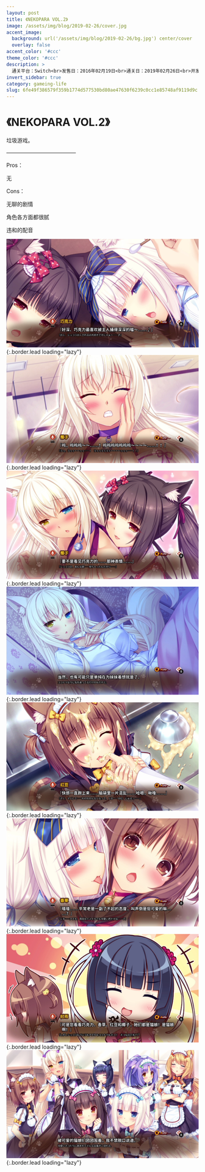 ```yaml
---
layout: post
title: 《NEKOPARA VOL.2》
image: /assets/img/blog/2019-02-26/cover.jpg
accent_image: 
  background: url('/assets/img/blog/2019-02-26/bg.jpg') center/cover
  overlay: false
accent_color: '#ccc'
theme_color: '#ccc'
description: >
  通关平台：Switch<br>发售日：2016年02月19日<br>通关日：2019年02月26日<br>开发商：NEKO WORKs<br>发行商：CFK Co., Ltd.<br>
invert_sidebar: true
category: gameing-life
slug: 6fe49f386579f359b1774d577530bd80ae47630f6239c0cc1e85748af9119d9c
---
```


# 《NEKOPARA VOL.2》

垃圾游戏。

—————————————

Pros：

无

Cons：

无聊的剧情

角色各方面都很腻

违和的配音

![](/assets/img/blog/2019-02-26/1.jpg){:.border.lead loading="lazy"}
![](/assets/img/blog/2019-02-26/2.jpg){:.border.lead loading="lazy"}
![](/assets/img/blog/2019-02-26/3.jpg){:.border.lead loading="lazy"}
![](/assets/img/blog/2019-02-26/4.jpg){:.border.lead loading="lazy"}
![](/assets/img/blog/2019-02-26/5.jpg){:.border.lead loading="lazy"}
![](/assets/img/blog/2019-02-26/6.jpg){:.border.lead loading="lazy"}
![](/assets/img/blog/2019-02-26/7.jpg){:.border.lead loading="lazy"}
![](/assets/img/blog/2019-02-26/8.jpg){:.border.lead loading="lazy"}

